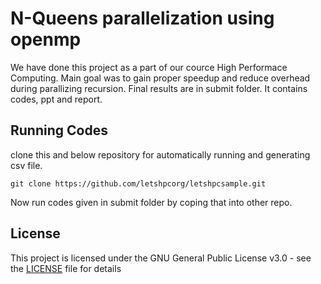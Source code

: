 # N-Queens parallelization using openmp

We have done this project as a part of our cource High Performace Computing. Main goal was to gain proper speedup and reduce overhead during parallizing recursion. Final results are in submit folder. It contains codes, ppt and report.

## Running Codes

clone this and below repository for automatically running and generating csv file. 

```
git clone https://github.com/letshpcorg/letshpcsample.git
```

Now run codes given in submit folder by coping that into other repo.

## License

This project is licensed under the GNU General Public License v3.0 - see the [LICENSE](LICENSE) file for details

